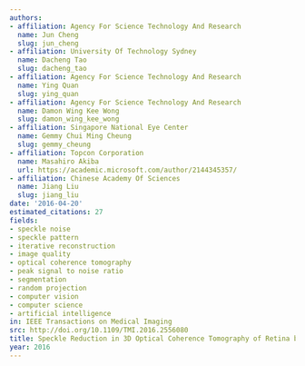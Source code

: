 ```yaml
---
authors:
- affiliation: Agency For Science Technology And Research
  name: Jun Cheng
  slug: jun_cheng
- affiliation: University Of Technology Sydney
  name: Dacheng Tao
  slug: dacheng_tao
- affiliation: Agency For Science Technology And Research
  name: Ying Quan
  slug: ying_quan
- affiliation: Agency For Science Technology And Research
  name: Damon Wing Kee Wong
  slug: damon_wing_kee_wong
- affiliation: Singapore National Eye Center
  name: Gemmy Chui Ming Cheung
  slug: gemmy_cheung
- affiliation: Topcon Corporation
  name: Masahiro Akiba
  url: https://academic.microsoft.com/author/2144345357/
- affiliation: Chinese Academy Of Sciences
  name: Jiang Liu
  slug: jiang_liu
date: '2016-04-20'
estimated_citations: 27
fields:
- speckle noise
- speckle pattern
- iterative reconstruction
- image quality
- optical coherence tomography
- peak signal to noise ratio
- segmentation
- random projection
- computer vision
- computer science
- artificial intelligence
in: IEEE Transactions on Medical Imaging
src: http://doi.org/10.1109/TMI.2016.2556080
title: Speckle Reduction in 3D Optical Coherence Tomography of Retina by A-Scan Reconstruction
year: 2016
---
```

